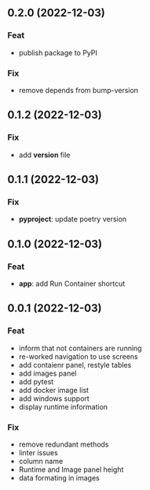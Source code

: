 ## 0.2.0 (2022-12-03)

### Feat

- publish package to PyPI

### Fix

- remove depends from bump-version

## 0.1.2 (2022-12-03)

### Fix

- add __version__ file

## 0.1.1 (2022-12-03)

### Fix

- **pyproject**: update poetry version

## 0.1.0 (2022-12-03)

### Feat

- **app**: add Run Container shortcut

## 0.0.1 (2022-12-03)

### Feat

- inform that not containers are running
- re-worked navigation to use screens
- add contaienr panel, restyle tables
- add images panel
- add pytest
- add docker image list
- add windows support
- display runtime information

### Fix

- remove redundant methods
- linter issues
- column name
- Runtime and Image panel height
- data formating in images
